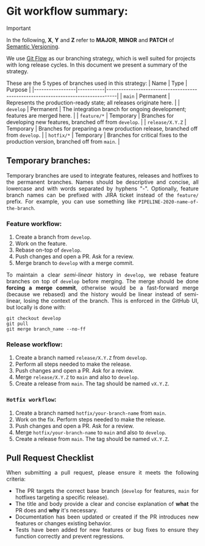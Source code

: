 # Git workflow summary:

[Git Flow]: https://nvie.com/posts/a-successful-git-branching-model/
[Semantic Versioning]: https://semver.org

> [!IMPORTANT]
In the following, **X**, **Y** and **Z** refer to **MAJOR**, **MINOR** and **PATCH** of [Semantic Versioning].

We use [Git Flow] as our branching strategy,
which is well suited for projects with long release cycles.
In this document we present a summary of the strategy.

These are the 5 types of branches used in this strategy:
| Name            | Type      | Purpose                                                                          |
|-----------------|-----------|----------------------------------------------------------------------------------|
| `main`          | Permanent | Represents the production-ready state; all releases originate here.              |
| `develop`       | Permanent | The integration branch for ongoing development; features are merged here.        |
| `feature/*`     | Temporary | Branches for developing new features, branched off from `develop`.               |
| `release/X.Y.Z` | Temporary | Branches for preparing a new production release, branched off from `develop`.    |
| `hotfix/*`      | Temporary | Branches for critical fixes to the production version, branched off from `main`. |

<div align="justify">

## **Temporary branches**:

Temporary branches are used to integrate features, releases and hotfixes to the permanent branches.
Names should be descriptive and concise, all lowercase and with words separated by hyphens "-".
Optionally, feature branch names can be prefixed with JIRA ticket instead of the `feature/` prefix.
For example, you can use something like `PIPELINE-2020-name-of-the-branch`.

### **Feature workflow**:

1. Create a branch from `develop`.
2. Work on the feature.
3. Rebase on-top of `develop`.
4. Push changes and open a PR. Ask for a review.
5. Merge branch to `develop` with a merge commit.


To maintain a clear _semi-linear_ history in `develop`,
we rebase feature branches on top of `develop` before merging.
The merge should be done **forcing a merge commit**,
otherwise would be a fast-forward merge (because we rebased)
and the history would be linear instead of semi-linear,
losing the context of the branch.
This is enforced in the GitHub UI,
but locally is done with:
```shell
git checkout develop
git pull
git merge branch_name --no-ff
```

### **Release workflow**:

1. Create a branch named `release/X.Y.Z` from `develop`.
2. Perform all steps needed to make the release.
3. Push changes and open a PR. Ask for a review.
4. Merge `release/X.Y.Z` to `main` and also to `develop`.
5. Create a release from `main`. The tag should be named `vX.Y.Z`.

### `Hotfix workflow`:

1. Create a branch named `hotfix/your-branch-name` from `main`.
2. Work on the fix. Perform steps needed to make the release.
3. Push changes and open a PR. Ask for a review.
4. Merge `hotfix/your-branch-name` to `main` and also to `develop`.
5. Create a release from `main`. The tag should be named `vX.Y.Z`.


## Pull Request Checklist

When submitting a pull request, please ensure it meets the following criteria:
-  The PR targets the correct base branch (`develop` for features, `main` for hotfixes targeting a specific release).
-  The title and body provide a clear and concise explanation of **what** the PR does and **why** it's necessary.
-  Documentation has been updated or created if the PR introduces new features or changes existing behavior.
-  Tests have been added for new features or bug fixes to ensure they function correctly and prevent regressions.

</div>
